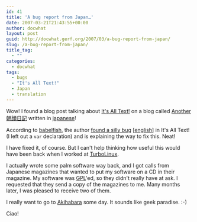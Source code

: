 ```yaml
---
id: 41
title: 'A bug report from Japan…'
date: 2007-03-21T21:43:55+00:00
author: docwhat
layout: post
guid: http://docwhat.gerf.org/2007/03/a-bug-report-from-japan/
slug: /a-bug-report-from-japan/
title_tag:
  - ""
categories:
  - docwhat
tags:
  - bugs
  - "It's All Text!"
  - Japan
  - translation
---
```

<narf>
Wow!  I found a blog post talking about <a href="http://addons.mozilla.org/firefox/4125">It's All Text!</a> on a blog called <a href="http://d.hatena.ne.jp/nyama/">Another 朝顔日記</a> written in <a href="http://technorati.com/tag/japanese" rel="tag">japanese</a>!

According to <a href="http://babelfish.altavista.com/" rel="tag">babelfish</a>, the author <a href="http://d.hatena.ne.jp/nyama/20070309/1173408162">found a silly bug</a> [<a href="http://babelfish.altavista.com/babelfish/tr?trurl=http%3A%2F%2Fd.hatena.ne.jp%2Fnyama%2F20070309%2F1173408162&lp=ja_en&btnTrUrl=Translate">english</a>] in It's All Text! (I left out a <code>var</code> declaration) and is explaining the way to fix this.  Neat!

I have fixed it, of course.  But I can't help thinking how useful this would have been back when I worked at <a href="http://technorati.com/tag/turbolinux" rel="tag">TurboLinux</a>.

I actually wrote some palm software way back, and I got calls from Japanese magazines that wanted to put my software on a CD in their magazine.  My software was <a href="http://technorati.com/tag/gpl" rel="tag">GPL</a>'ed, so they didn't really have at ask.  I requested that they send a copy of the magazines to me.  Many months later, I was pleased to receive two of them.

I really want to go to <a href="http://en.wikipedia.org/wiki/Akihabara" rel="tag">Akihabara</a> some day.  It sounds like geek paradise. :-)

Ciao!</narf>

